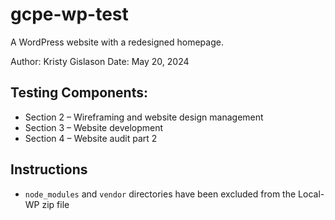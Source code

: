 # gcpe-wp-test
A WordPress website with a redesigned homepage.

Author: Kristy Gislason
Date: May 20, 2024

## Testing Components:

- Section 2 – Wireframing and website design management
- Section 3 – Website development
- Section 4 – Website audit part 2

## Instructions
- `node_modules` and `vendor` directories have been excluded from the Local-WP zip file
